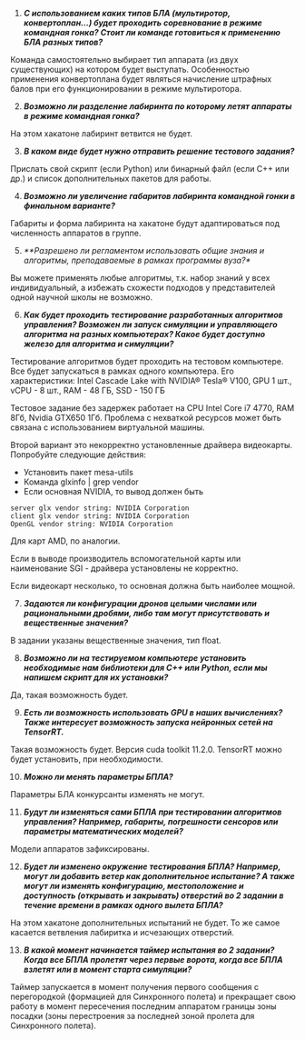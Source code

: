 1. _**С использованием каких типов БЛА (мультиротор, конвертоплан...) будет проходить соревнование в режиме командная гонка? Стоит ли команде готовиться к применению БЛА разных типов?**_

Команда самостоятельно выбирает тип аппарата (из двух существующих) на котором будет выступать.
Особенностью применения конвертоплана будет являться начисление штрафных балов при его функционировании в режиме мультиротора.

2. _**Возможно ли разделение лабиринта по которому летят аппараты в режиме командная гонка?**_

На этом хакатоне лабиринт ветвится не будет.

3. _**В каком виде будет нужно отправить решение тестового задания?**_

Прислать свой скрипт (если Python) или бинарный файл (если С++ или др.) и список дополнительных пакетов для работы.

4. _**Возможно ли увеличение габаритов лабиринта командной гонки в финальном варианте?**_

Габариты и форма лабиринта на хакатоне будут адаптироваться под численность аппаратов в группе.

5. _**Разрешено ли регламентом использовать общие знания и алгоритмы, преподаваемые в рамках программы вуза?*_

Вы можете применять любые алгоритмы, т.к. набор знаний у всех индивидуальный, а избежать схожести подходов у представителей одной научной школы не возможно.

6. _**Как будет проходить тестирование разработанных алгоритмов управления? Возможен ли запуск симуляции и управляющего алгоритма на разных компьютерах? Какое будет доступно железо для алгоритма и симуляции?**_

Тестирование алгоритмов будет проходить на тестовом компьютере. Все будет запускаться в рамках одного компьютера. Его характеристики:  Intel Cascade Lake with NVIDIA® Tesla® V100, GPU 1 шт., vCPU - 8 шт., RAM - 48 ГБ, SSD - 150 ГБ

Тестовое задание без задержек работает на CPU Intel Core i7 4770, RAM 8Гб, Nvidia GTX650 1Гб. Проблема с нехваткой ресурсов может быть связана с использованием виртуальной машины.

Второй вариант это некорректно установленные драйвера видеокарты. Попробуйте следующие действия:

* Установить пакет mesa-utils
* Команда glxinfo | grep vendor
* Если основная NVIDIA, то вывод должен быть

```
server glx vendor string: NVIDIA Corporation
client glx vendor string: NVIDIA Corporation
OpenGL vendor string: NVIDIA Corporation
```

Для карт AMD, по аналогии. 

Если в выводе производитель вспомогательной карты или наименование SGI - драйвера установлены не корректно. 

Если видеокарт несколько, то основная должна быть наиболее мощной.

7. _**Задаются ли конфигурации дронов целыми числами или рациональными дробями, либо там могут присутствовать и вещественные значения?**_

В задании указаны вещественные значения, тип float.

8. _**Возможно ли на тестируемом компьютере установить необходимые нам библиотеки для C++ или Python, если мы напишем скрипт для их установки?**_

Да, такая возможность будет.

9. _**Есть ли возможность использовать GPU в наших вычислениях? Также интересует возможность запуска нейронных сетей на TensorRT.**_

Такая возможность будет. Версия cuda toolkit 11.2.0. TensorRT можно будет установить, при необходимости.

10. _**Можно ли менять параметры БПЛА?**_

Параметры БЛА конкурсанты изменять не могут.

11. _**Будут ли изменяться сами БПЛА при тестировании алгоритмов управления? Например, габариты, погрешности сенсоров или параметры математических моделей?**_

Модели аппаратов зафиксированы.

12. _**Будет ли изменено окружение тестирования БПЛА? Например, могут ли добавить ветер как дополнительное испытание? А также могут ли изменять конфигурацию, местоположение и доступность (открывать и закрывать) отверстий во 2 задании в течение времени в рамках одного вылета БПЛА?**_

На этом хакатоне дополнительных испытаний не будет. То же самое касается ветвления лабиритка и исчезающих отверстий.

13. _**В какой момент начинается таймер испытания во 2 задании? Когда все БПЛА пролетят через первые ворота, когда все БПЛА взлетят или в момент старта симуляции?**_

Таймер запускается в момент получения первого сообщения с перегородкой (формацией для Синхронного полета) и прекращает свою работу в момент пересечения последним аппаратом границы зоны посадки (зоны перестроения за последней зоной пролета для Синхронного полета).

